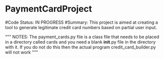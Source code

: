 # PaymentCardProject
#Code Status:  IN PROGRESS
#Summary:  This project is aimed at creating a tool to generate legitimate credit card numbers based on partial user input.

"""
NOTES: 
The payment_cards.py file is a class file that needs to be placed in a directory called cards and you need a blank __init__.py file in the directory with it.  If you do not do this then the actual program credit_card_builder.py will not work
"""
